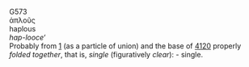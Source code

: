 <body>
  <p>G573<br>  ἁπλοῦς  <br> haplous  <br><i>hap-looce‘ </i><br>Probably from <a href="g0001.htm">1</a> (as a particle of union) and the base of <a href="g4120.htm">4120</a>  properly <i>folded</i> <i>together</i>, that is, <i>single</i> (figuratively <i>clear</i>): - single.<br></p>
 </body>